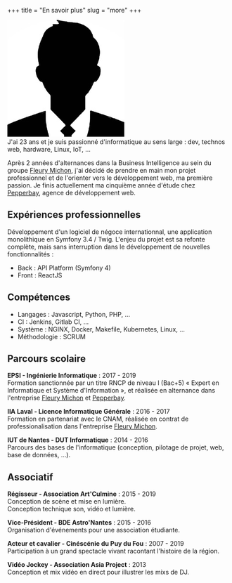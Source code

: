+++
title = "En savoir plus"
slug = "more"
+++

<div class="avatar left">
    <img src="/images/avatar.jpg" alt="avatar">
</div>
J'ai 23 ans et je suis passionné d'informatique au sens large : dev, technos web, hardware, Linux, IoT, ...

Après 2 années d'alternances dans la Business Intelligence au sein du groupe [Fleury Michon](https://www.fleurymichon.fr/), j'ai décidé de prendre en main mon projet professionnel et de l'orienter vers le développement web, ma première passion.
Je finis actuellement ma cinquième année d'étude chez [Pepperbay](https://www.pepperbay.fr/), agence de développement web.

## Expériences professionnelles

Développement d'un logiciel de négoce internationnal, une application monolithique en Symfony 3.4 / Twig.
L'enjeu du projet est sa refonte complète, mais sans interruption dans le développement de nouvelles fonctionnalités :

- Back : API Platform (Symfony 4)
- Front : ReactJS

## Compétences

- Langages : Javascript, Python, PHP, ...
- CI : Jenkins, Gitlab CI, ...
- Système : NGINX, Docker, Makefile, Kubernetes, Linux, ...
- Méthodologie : SCRUM

## Parcours scolaire

**EPSI - Ingénierie Informatique** : 2017 - 2019  
Formation sanctionnée par un titre RNCP de niveau I (Bac+5) « Expert en Informatique et Système d'Information », et réalisée en alternance dans l'entreprise [Fleury Michon](https://www.fleurymichon.fr/) et [Pepperbay](https://www.pepperbay.fr/).

**IIA Laval - Licence Informatique Générale** : 2016 - 2017  
Formation en partenariat avec le CNAM, réalisée en contrat de professionalisation dans l'entreprise [Fleury Michon](https://www.fleurymichon.fr/).

**IUT de Nantes - DUT Informatique** : 2014 - 2016  
Parcours des bases de l'informatique (conception, pilotage de projet, web, base de données, ...).

## Associatif

**Régisseur - Association Art'Culmine** : 2015 - 2019  
Conception de scène et mise en lumière.  
Conception technique son, vidéo et lumière.

**Vice-Président - BDE Astro'Nantes** : 2015 - 2016  
Organisation d'événements pour une association étudiante.

**Acteur et cavalier - Cinéscénie du Puy du Fou** : 2007 - 2019  
Participation à un grand spectacle vivant racontant l'histoire de la région.

**Vidéo Jockey - Association Asia Project** : 2013  
Conception et mix vidéo en direct pour illustrer les mixs de DJ.
